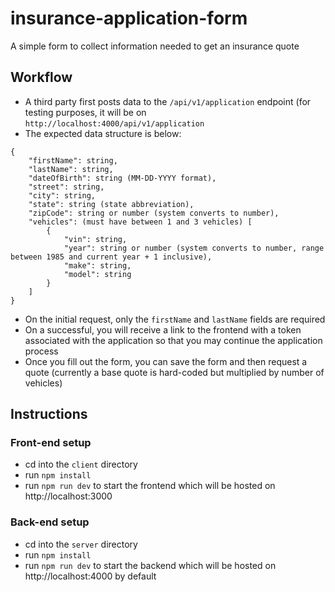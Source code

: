 # insurance-application-form
A simple form to collect information needed to get an insurance quote

## Workflow
- A third party first posts data to the `/api/v1/application` endpoint (for testing purposes, it will be on `http://localhost:4000/api/v1/application`
- The expected data structure is below:

```
{
    "firstName": string,
    "lastName": string,
    "dateOfBirth": string (MM-DD-YYYY format),
    "street": string,
    "city": string,
    "state": string (state abbreviation),
    "zipCode": string or number (system converts to number),
    "vehicles": (must have between 1 and 3 vehicles) [
        {
            "vin": string,
            "year": string or number (system converts to number, range between 1985 and current year + 1 inclusive),
            "make": string,
            "model": string
        }
    ]
}
```
- On the initial request, only the `firstName` and `lastName` fields are required
- On a successful, you will receive a link to the frontend with a token associated with the application so that you may continue the application process
- Once you fill out the form, you can save the form and then request a quote (currently a base quote is hard-coded but multiplied by number of vehicles)

## Instructions

### Front-end setup
- cd into the `client` directory 
- run `npm install`
- run `npm run dev` to start the frontend which will be hosted on http://localhost:3000

### Back-end setup
- cd into the `server` directory
- run `npm install`
- run `npm run dev` to start the backend which will be hosted on http://localhost:4000 by default
